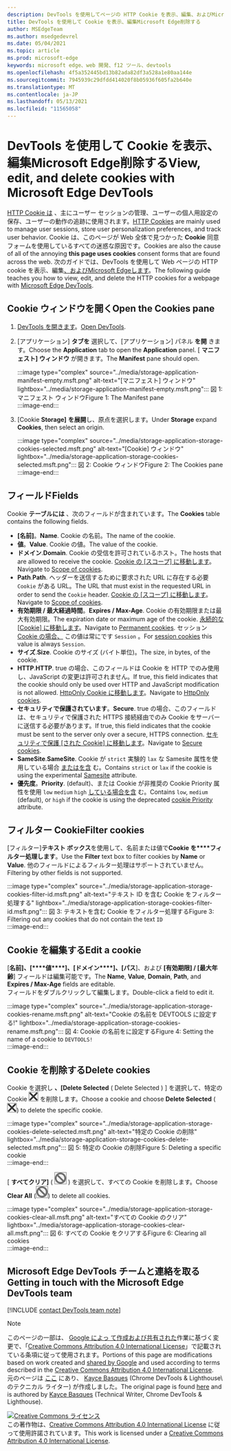 ```yaml
---
description: DevTools を使用してページの HTTP Cookie を表示、編集、およびMicrosoft Edgeします。
title: DevTools を使用して Cookie を表示、編集Microsoft Edge削除する
author: MSEdgeTeam
ms.author: msedgedevrel
ms.date: 05/04/2021
ms.topic: article
ms.prod: microsoft-edge
keywords: microsoft edge、web 開発、f12 ツール、devtools
ms.openlocfilehash: 4f5a352445bd13b82ada82df3a528a1e80aa144e
ms.sourcegitcommit: 7945939c29dfdd414020f8b05936f605fa2b640e
ms.translationtype: MT
ms.contentlocale: ja-JP
ms.lasthandoff: 05/13/2021
ms.locfileid: "11565058"
---
```

<!-- Copyright Kayce Basques 

   Licensed under the Apache License, Version 2.0 (the "License");
   you may not use this file except in compliance with the License.
   You may obtain a copy of the License at

       https://www.apache.org/licenses/LICENSE-2.0

   Unless required by applicable law or agreed to in writing, software
   distributed under the License is distributed on an "AS IS" BASIS,
   WITHOUT WARRANTIES OR CONDITIONS OF ANY KIND, either express or implied.
   See the License for the specific language governing permissions and
   limitations under the License.  -->
# <a name="view-edit-and-delete-cookies-with-microsoft-edge-devtools"></a><span data-ttu-id="1b5e3-104">DevTools を使用して Cookie を表示、編集Microsoft Edge削除する</span><span class="sxs-lookup"><span data-stu-id="1b5e3-104">View, edit, and delete cookies with Microsoft Edge DevTools</span></span>  

<span data-ttu-id="1b5e3-105">[HTTP Cookie は][MDNHTTPCookies] 、主にユーザー セッションの管理、ユーザーの個人用設定の保存、ユーザーの動作の追跡に使用されます。</span><span class="sxs-lookup"><span data-stu-id="1b5e3-105">[HTTP Cookies][MDNHTTPCookies] are mainly used to manage user sessions, store user personalization preferences, and track user behavior.</span></span>  <span data-ttu-id="1b5e3-106">Cookie は、このページが Web 全体で見つかった **Cookie** 同意フォームを使用しているすべての迷惑な原因です。</span><span class="sxs-lookup"><span data-stu-id="1b5e3-106">Cookies are also the cause of all of the annoying **this page uses cookies** consent forms that are found across the web.</span></span>  <span data-ttu-id="1b5e3-107">次のガイドでは、DevTools を使用して Web ページの HTTP cookie を表示、編集[、およびMicrosoft Edgeします][MicrosoftEdgeDevTools]。</span><span class="sxs-lookup"><span data-stu-id="1b5e3-107">The following guide teaches you how to view, edit, and delete the HTTP cookies for a webpage with [Microsoft Edge DevTools][MicrosoftEdgeDevTools].</span></span>  

## <a name="open-the-cookies-pane"></a><span data-ttu-id="1b5e3-108">Cookie ウィンドウを開く</span><span class="sxs-lookup"><span data-stu-id="1b5e3-108">Open the Cookies pane</span></span>  

1.  <span data-ttu-id="1b5e3-109">[DevTools を開きます][DevToolsOpen]。</span><span class="sxs-lookup"><span data-stu-id="1b5e3-109">[Open DevTools][DevToolsOpen].</span></span>  
1.  <span data-ttu-id="1b5e3-110">[アプリケーション] **タブを** 選択して、[アプリケーション] パネル **を開** きます。</span><span class="sxs-lookup"><span data-stu-id="1b5e3-110">Choose the **Application** tab to open the **Application** panel.</span></span>  <span data-ttu-id="1b5e3-111">[ **マニフェスト] ウィンドウ** が開きます。</span><span class="sxs-lookup"><span data-stu-id="1b5e3-111">The **Manifest** pane should open.</span></span>  
    
    :::image type="complex" source="../media/storage-application-manifest-empty.msft.png" alt-text="[マニフェスト] ウィンドウ" lightbox="../media/storage-application-manifest-empty.msft.png":::
       <span data-ttu-id="1b5e3-113">図 1: マニフェスト ウィンドウ</span><span class="sxs-lookup"><span data-stu-id="1b5e3-113">Figure 1:  The Manifest pane</span></span>  
    :::image-end:::  

1.  <span data-ttu-id="1b5e3-114">[Cookie **Storage]** **を展開**し、原点を選択します。</span><span class="sxs-lookup"><span data-stu-id="1b5e3-114">Under **Storage** expand **Cookies**, then select an origin.</span></span>  
    
    :::image type="complex" source="../media/storage-application-storage-cookies-selected.msft.png" alt-text="[Cookie] ウィンドウ" lightbox="../media/storage-application-storage-cookies-selected.msft.png":::
       <span data-ttu-id="1b5e3-116">図 2: Cookie ウィンドウ</span><span class="sxs-lookup"><span data-stu-id="1b5e3-116">Figure 2:  The Cookies pane</span></span>  
    :::image-end:::  

## <a name="fields"></a><span data-ttu-id="1b5e3-117">フィールド</span><span class="sxs-lookup"><span data-stu-id="1b5e3-117">Fields</span></span>  

<span data-ttu-id="1b5e3-118">Cookie **テーブルには** 、次のフィールドが含まれています。</span><span class="sxs-lookup"><span data-stu-id="1b5e3-118">The **Cookies** table contains the following fields.</span></span>  

*   <span data-ttu-id="1b5e3-119">**[名前]**。</span><span class="sxs-lookup"><span data-stu-id="1b5e3-119">**Name**.</span></span>  <span data-ttu-id="1b5e3-120">Cookie の名前。</span><span class="sxs-lookup"><span data-stu-id="1b5e3-120">The name of the cookie.</span></span>  
*   <span data-ttu-id="1b5e3-121">**値**。</span><span class="sxs-lookup"><span data-stu-id="1b5e3-121">**Value**.</span></span>  <span data-ttu-id="1b5e3-122">Cookie の値。</span><span class="sxs-lookup"><span data-stu-id="1b5e3-122">The value of the cookie.</span></span>  
*   <span data-ttu-id="1b5e3-123">**ドメイン**.</span><span class="sxs-lookup"><span data-stu-id="1b5e3-123">**Domain**.</span></span>  <span data-ttu-id="1b5e3-124">Cookie の受信を許可されているホスト。</span><span class="sxs-lookup"><span data-stu-id="1b5e3-124">The hosts that are allowed to receive the cookie.</span></span>  <span data-ttu-id="1b5e3-125">[Cookie の [スコープ] に移動します][MDNHTTPCookiesScope]。</span><span class="sxs-lookup"><span data-stu-id="1b5e3-125">Navigate to [Scope of cookies][MDNHTTPCookiesScope].</span></span>  
*   <span data-ttu-id="1b5e3-126">**Path**.</span><span class="sxs-lookup"><span data-stu-id="1b5e3-126">**Path**.</span></span>  <span data-ttu-id="1b5e3-127">ヘッダーを送信するために要求された URL に存在する必要 `Cookie` がある URL。</span><span class="sxs-lookup"><span data-stu-id="1b5e3-127">The URL that must exist in the requested URL in order to send the `Cookie` header.</span></span>  <span data-ttu-id="1b5e3-128">[Cookie の [スコープ] に移動します][MDNHTTPCookiesScope]。</span><span class="sxs-lookup"><span data-stu-id="1b5e3-128">Navigate to [Scope of cookies][MDNHTTPCookiesScope].</span></span>  
*   <span data-ttu-id="1b5e3-129">**有効期限 / 最大経過時間**。</span><span class="sxs-lookup"><span data-stu-id="1b5e3-129">**Expires / Max-Age**.</span></span>  <span data-ttu-id="1b5e3-130">Cookie の有効期限または最大有効期限。</span><span class="sxs-lookup"><span data-stu-id="1b5e3-130">The expiration date or maximum age of the cookie.</span></span>  <span data-ttu-id="1b5e3-131">[永続的な [Cookie] に移動します][MDNHTTPCookiesPermanent]。</span><span class="sxs-lookup"><span data-stu-id="1b5e3-131">Navigate to [Permanent cookies][MDNHTTPCookiesPermanent].</span></span>  <span data-ttu-id="1b5e3-132">セッション [Cookie の場合、][MDNHTTPCookiesSession] この値は常にです `Session` 。</span><span class="sxs-lookup"><span data-stu-id="1b5e3-132">For [session cookies][MDNHTTPCookiesSession] this value is always `Session`.</span></span>  
*   <span data-ttu-id="1b5e3-133">**サイズ**.</span><span class="sxs-lookup"><span data-stu-id="1b5e3-133">**Size**.</span></span>  <span data-ttu-id="1b5e3-134">Cookie のサイズ (バイト単位)。</span><span class="sxs-lookup"><span data-stu-id="1b5e3-134">The size, in bytes, of the cookie.</span></span>  
*   <span data-ttu-id="1b5e3-135">**HTTP**.</span><span class="sxs-lookup"><span data-stu-id="1b5e3-135">**HTTP**.</span></span>  <span data-ttu-id="1b5e3-136">true の場合、このフィールドは Cookie を HTTP でのみ使用し、JavaScript の変更は許可されません。</span><span class="sxs-lookup"><span data-stu-id="1b5e3-136">If true, this field indicates that the cookie should only be used over HTTP and JavaScript modification is not allowed.</span></span>  <span data-ttu-id="1b5e3-137">[HttpOnly Cookie に移動します][MDNHTTPCookiesSecure]。</span><span class="sxs-lookup"><span data-stu-id="1b5e3-137">Navigate to [HttpOnly cookies][MDNHTTPCookiesSecure].</span></span>  
*   <span data-ttu-id="1b5e3-138">**セキュリティで保護されています**。</span><span class="sxs-lookup"><span data-stu-id="1b5e3-138">**Secure**.</span></span>  <span data-ttu-id="1b5e3-139">true の場合、このフィールドは、セキュリティで保護された HTTPS 接続経由でのみ Cookie をサーバーに送信する必要があります。</span><span class="sxs-lookup"><span data-stu-id="1b5e3-139">If true, this field indicates that the cookie must be sent to the server only over a secure, HTTPS connection.</span></span>  <span data-ttu-id="1b5e3-140">[セキュリティで保護 [された Cookie] に移動します][MDNHTTPCookiesSecure]。</span><span class="sxs-lookup"><span data-stu-id="1b5e3-140">Navigate to [Secure cookies][MDNHTTPCookiesSecure].</span></span>  
*   <span data-ttu-id="1b5e3-141">**SameSite**.</span><span class="sxs-lookup"><span data-stu-id="1b5e3-141">**SameSite**.</span></span>  <span data-ttu-id="1b5e3-142">Cookie が `strict` 実験的 `lax` な Samesite 属性を使用している場合 [またはを含][MDNHTTPCookiesSamesite] む。</span><span class="sxs-lookup"><span data-stu-id="1b5e3-142">Contains `strict` or `lax` if the cookie is using the experimental [Samesite][MDNHTTPCookiesSamesite] attribute.</span></span>  
*   <span data-ttu-id="1b5e3-143">**優先度**。</span><span class="sxs-lookup"><span data-stu-id="1b5e3-143">**Priority**.</span></span>  <span data-ttu-id="1b5e3-144">\(default\)、または Cookie が非推奨の Cookie Priority 属性を使用 `low` `medium` `high` [している場合を含][ChromiumIssue232693] む。</span><span class="sxs-lookup"><span data-stu-id="1b5e3-144">Contains `low`, `medium` \(default\), or `high` if the cookie is using the deprecated [cookie Priority][ChromiumIssue232693] attribute.</span></span>

## <a name="filter-cookies"></a><span data-ttu-id="1b5e3-145">フィルター Cookie</span><span class="sxs-lookup"><span data-stu-id="1b5e3-145">Filter cookies</span></span>  

<span data-ttu-id="1b5e3-146">[フィルター]**テキスト ボックス**を使用して、名前または値で**Cookie を\*\*\*\*フィルター処理します**。</span><span class="sxs-lookup"><span data-stu-id="1b5e3-146">Use the **Filter** text box to filter cookies by **Name** or **Value**.</span></span>  <span data-ttu-id="1b5e3-147">他のフィールドによるフィルター処理はサポートされていません。</span><span class="sxs-lookup"><span data-stu-id="1b5e3-147">Filtering by other fields is not supported.</span></span>  

:::image type="complex" source="../media/storage-application-storage-cookies-filter-id.msft.png" alt-text="テキスト ID を含む Cookie をフィルター処理する" lightbox="../media/storage-application-storage-cookies-filter-id.msft.png":::
   <span data-ttu-id="1b5e3-149">図 3: テキストを含む Cookie をフィルター処理する</span><span class="sxs-lookup"><span data-stu-id="1b5e3-149">Figure 3:  Filtering out any cookies that do not contain the text</span></span> `ID`  
:::image-end:::  

## <a name="edit-a-cookie"></a><span data-ttu-id="1b5e3-150">Cookie を編集する</span><span class="sxs-lookup"><span data-stu-id="1b5e3-150">Edit a cookie</span></span>  

<span data-ttu-id="1b5e3-151">[**名前]、[\*\*\*\*値\*\*\*\*]、[ドメイン\*\*\*\*]、[パス**]、および **[有効期限] / [最大年齢**] フィールドは編集可能です。</span><span class="sxs-lookup"><span data-stu-id="1b5e3-151">The **Name**, **Value**, **Domain**, **Path**, and **Expires / Max-Age** fields are editable.</span></span>  
<span data-ttu-id="1b5e3-152">フィールドをダブルクリックして編集します。</span><span class="sxs-lookup"><span data-stu-id="1b5e3-152">Double-click a field to edit it.</span></span>  

:::image type="complex" source="../media/storage-application-storage-cookies-rename.msft.png" alt-text="Cookie の名前を DEVTOOLS に設定する!" lightbox="../media/storage-application-storage-cookies-rename.msft.png":::
   <span data-ttu-id="1b5e3-154">図 4: Cookie の名前をに設定する</span><span class="sxs-lookup"><span data-stu-id="1b5e3-154">Figure 4:  Setting the name of a cookie to</span></span> `DEVTOOLS!`  
:::image-end:::  

## <a name="delete-cookies"></a><span data-ttu-id="1b5e3-155">Cookie を削除する</span><span class="sxs-lookup"><span data-stu-id="1b5e3-155">Delete cookies</span></span>  

<span data-ttu-id="1b5e3-156">Cookie を選択し **、[Delete Selected** \( Delete Selected \) ] を選択して、特定の Cookie ![ ](../media/delete-icon.msft.png) を削除します。</span><span class="sxs-lookup"><span data-stu-id="1b5e3-156">Choose a cookie and choose **Delete Selected** \(![Delete Selected](../media/delete-icon.msft.png)\) to delete the specific cookie.</span></span>  

:::image type="complex" source="../media/storage-application-storage-cookies-delete-selected.msft.png" alt-text="特定の Cookie の削除" lightbox="../media/storage-application-storage-cookies-delete-selected.msft.png":::
   <span data-ttu-id="1b5e3-158">図 5: 特定の Cookie の削除</span><span class="sxs-lookup"><span data-stu-id="1b5e3-158">Figure 5:  Deleting a specific cookie</span></span>  
:::image-end:::  

<span data-ttu-id="1b5e3-159">[ **すべてクリア]** \( ![ Clear All ](../media/clear-icon.msft.png) \) を選択して、すべての Cookie を削除します。</span><span class="sxs-lookup"><span data-stu-id="1b5e3-159">Choose **Clear All** \(![Clear All](../media/clear-icon.msft.png)\) to delete all cookies.</span></span>  

:::image type="complex" source="../media/storage-application-storage-cookies-clear-all.msft.png" alt-text="すべての Cookie のクリア" lightbox="../media/storage-application-storage-cookies-clear-all.msft.png":::
   <span data-ttu-id="1b5e3-161">図 6: すべての Cookie をクリアする</span><span class="sxs-lookup"><span data-stu-id="1b5e3-161">Figure 6:  Clearing all cookies</span></span>  
:::image-end:::  

## <a name="getting-in-touch-with-the-microsoft-edge-devtools-team"></a><span data-ttu-id="1b5e3-162">Microsoft Edge DevTools チームと連絡を取る</span><span class="sxs-lookup"><span data-stu-id="1b5e3-162">Getting in touch with the Microsoft Edge DevTools team</span></span>  

[!INCLUDE [contact DevTools team note](../includes/contact-devtools-team-note.md)]  

<!-- links -->  

[MicrosoftEdgeDevTools]: /microsoft-edge/devtools-guide-chromium "Microsoft Edge (Chromium) 開発者ツール"  
[DevToolsOpen]: /microsoft-edge/devtools-guide-chromium/open "DevTools Microsoft Edge開く"  

[ChromiumIssue232693]: https://bugs.chromium.org/p/chromium/issues/detail?id=232693 "Chromium問題 232693: Cookie の優先度フィールドの実装|Chromiumバグ"  

[MDNHTTPCookies]: https://developer.mozilla.org/docs/Web/HTTP/Cookies "HTTP cookie |MDN"  
[MDNHTTPCookiesPermanent]: https://developer.mozilla.org/docs/Web/HTTP/Cookies#Permanent_cookies "HTTP Cookie - 永続的な cookie |MDN"  
[MDNHTTPCookiesSamesite]: https://developer.mozilla.org/docs/Web/HTTP/Cookies#SameSite_cookies "HTTP Cookie - SameSite cookie |MDN"  
[MDNHTTPCookiesScope]: https://developer.mozilla.org/docs/Web/HTTP/Cookies#Scope_of_cookies "HTTP cookie - Cookie の範囲と|MDN"  
[MDNHTTPCookiesSecure]: https://developer.mozilla.org/docs/Web/HTTP/Cookies#Secure_and_HttpOnly_cookies "HTTP Cookie - セキュリティで保護された HttpOnly |MDN"  
[MDNHTTPCookiesSession]: https://developer.mozilla.org/docs/Web/HTTP/Cookies#Session_cookies "HTTP Cookie - セッション cookie |MDN"  

> [!NOTE]
> <span data-ttu-id="1b5e3-172">このページの一部は、 [Google によっ て作成および共有された][GoogleSitePolicies]作業に基づく変更で、「[Creative Commons Attribution 4.0 International License][CCA4IL]」で記載されている条項に従って使用されます。</span><span class="sxs-lookup"><span data-stu-id="1b5e3-172">Portions of this page are modifications based on work created and [shared by Google][GoogleSitePolicies] and used according to terms described in the [Creative Commons Attribution 4.0 International License][CCA4IL].</span></span>  
> <span data-ttu-id="1b5e3-173">元のページは [ここ](https://developers.google.com/web/tools/chrome-devtools/storage/cookies) にあり、 [Kayce Basques][KayceBasques] \(Chrome DevTools \& Lighthouse\ のテクニカル ライター) が作成しました。</span><span class="sxs-lookup"><span data-stu-id="1b5e3-173">The original page is found [here](https://developers.google.com/web/tools/chrome-devtools/storage/cookies) and is authored by [Kayce Basques][KayceBasques] \(Technical Writer, Chrome DevTools \& Lighthouse\).</span></span>  

[![Creative Commons ライセンス][CCby4Image]][CCA4IL]  
<span data-ttu-id="1b5e3-175">この著作物は、[Creative Commons Attribution 4.0 International License][CCA4IL] に従って使用許諾されています。</span><span class="sxs-lookup"><span data-stu-id="1b5e3-175">This work is licensed under a [Creative Commons Attribution 4.0 International License][CCA4IL].</span></span>  

[CCA4IL]: https://creativecommons.org/licenses/by/4.0  
[CCby4Image]: https://i.creativecommons.org/l/by/4.0/88x31.png  
[GoogleSitePolicies]: https://developers.google.com/terms/site-policies  
[KayceBasques]: https://developers.google.com/web/resources/contributors#kayce-basques  
